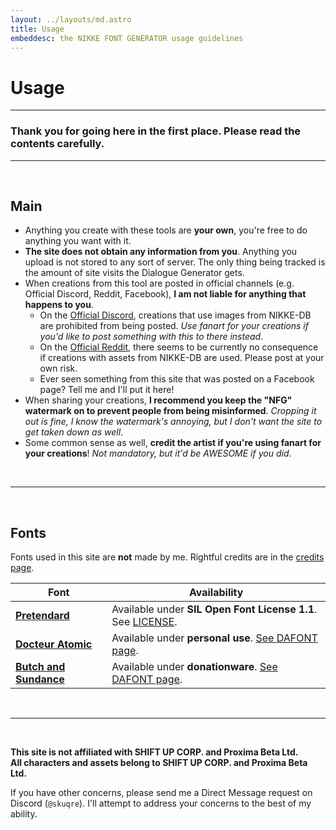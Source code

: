 ```yaml
---
layout: ../layouts/md.astro
title: Usage
embeddesc: the NIKKE FONT GENERATOR usage guidelines
---
```


# Usage

---

### Thank you for going here in the first place. Please read the contents carefully.

---
<br>

## Main

- Anything you create with these tools are **your own**, you're free to do anything you want with it.
- **The site does not obtain any information from you**. Anything you upload is not stored to any sort of server. The only thing being tracked is the amount of site visits the Dialogue Generator gets.
- When creations from this tool are posted in official channels (e.g. Official Discord, Reddit, Facebook), **I am not liable for anything that happens to you**.
    - On the [Official Discord](https://discord.gg/nikke-en), creations that use images from NIKKE-DB are prohibited from being posted. *Use fanart for your creations if you'd like to post something with this to there instead*.
    - On the [Official Reddit](https://reddit.com/r/NikkeMobile), there seems to be currently no consequence if creations with assets from NIKKE-DB are used. Please post at your own risk.
    - Ever seen something from this site that was posted on a Facebook page? Tell me and I'll put it here!
- When sharing your creations, **I recommend you keep the "NFG" watermark on to prevent people from being misinformed**. *Cropping it out is fine, I know the watermark's annoying, but I don't want the site to get taken down as well*.
- Some common sense as well, **credit the artist if you're using fanart for your creations**! *Not mandatory, but it'd be AWESOME if you did*.

<br>

---
<br>

## Fonts

Fonts used in this site are **not** made by me. Rightful credits are in the [credits page](/nikke-font-generator/credits).

| Font | Availability |
| --- | --- |
| [**Pretendard**](https://cactus.tistory.com/306) | Available under **SIL Open Font License 1.1**. See [LICENSE](https://github.com/orioncactus/pretendard/blob/main/LICENSE). |
| [**Docteur Atomic**](https://www.dafont.com/docteur-atomic.font) | Available under **personal use**. [See DAFONT page](https://www.dafont.com/docteur-atomic.font). |
| [**Butch and Sundance**](https://www.dafont.com/butch-sundance.font) | Available under **donationware**. [See DAFONT page](https://www.dafont.com/butch-sundance.font).  |

<br>

---
<br>

**This site is not affiliated with SHIFT UP CORP. and Proxima Beta Ltd.**<br>
**All characters and assets belong to SHIFT UP CORP. and Proxima Beta Ltd.**

If you have other concerns, please send me a Direct Message request on Discord (`@skuqre`).
I'll attempt to address your concerns to the best of my ability.

<br>